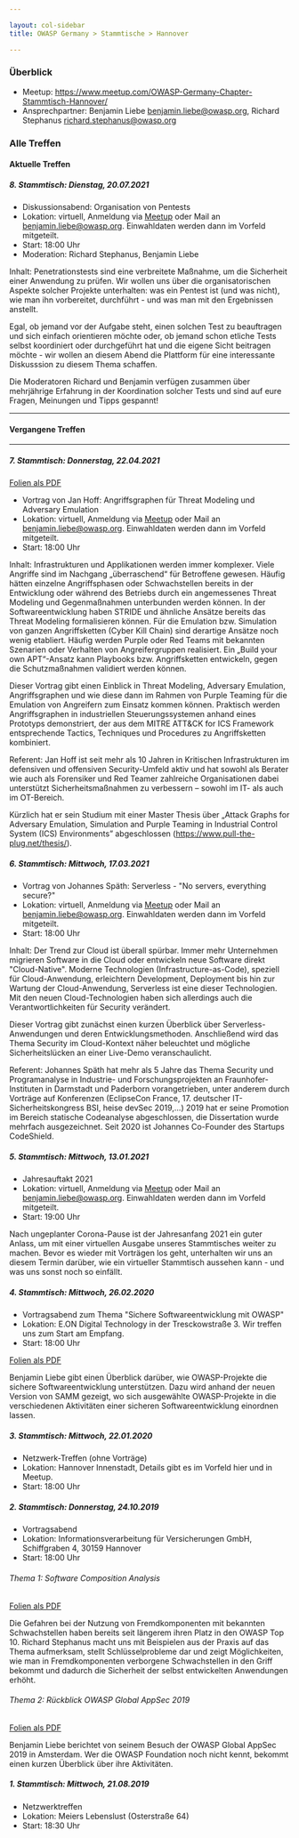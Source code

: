 ```yaml
---

layout: col-sidebar
title: OWASP Germany > Stammtische > Hannover

---
```


### Überblick

  - Meetup:
    <https://www.meetup.com/OWASP-Germany-Chapter-Stammtisch-Hannover/>
  - Ansprechpartner: Benjamin Liebe <benjamin.liebe@owasp.org>, Richard Stephanus <richard.stephanus@owasp.org>

### Alle Treffen

#### Aktuelle Treffen

##### 8\. Stammtisch: Dienstag, 20.07.2021

 - Diskussionsabend: Organisation von Pentests
 - Lokation: virtuell, Anmeldung via [Meetup](https://www.meetup.com/OWASP-Germany-Chapter-Stammtisch-Hannover/events/279085590/) oder Mail an benjamin.liebe@owasp.org. Einwahldaten werden dann im Vorfeld mitgeteilt.
 - Start: 18:00 Uhr
 - Moderation: Richard Stephanus, Benjamin Liebe

Inhalt:
Penetrationstests sind eine verbreitete Maßnahme, um die Sicherheit einer Anwendung zu prüfen. Wir wollen uns über die organisatorischen Aspekte solcher Projekte unterhalten: was ein Pentest ist (und was nicht), wie man ihn vorbereitet, durchführt - und was man mit den Ergebnissen anstellt.

Egal, ob jemand vor der Aufgabe steht, einen solchen Test zu beauftragen und sich einfach orientieren möchte oder, ob jemand schon etliche Tests selbst koordiniert oder durchgeführt hat und die eigene Sicht beitragen möchte - wir wollen an diesem Abend die Plattform für eine interessante Diskusssion zu diesem Thema schaffen.

Die Moderatoren Richard und Benjamin verfügen zusammen über mehrjährige Erfahrung in der Koordination solcher Tests und sind auf eure Fragen, Meinungen und Tipps gespannt!

-----

#### Vergangene Treffen

-----

##### 7\. Stammtisch: Donnerstag, 22.04.2021

[Folien als PDF](https://raw.githubusercontent.com/mehgrmlhmpf/MasterThesis/main/Attackgraphs_OWASP_Stammtisch_Handout_Jan_Hoff.pdf)

  - Vortrag von Jan Hoff: Angriffsgraphen für Threat Modeling und Adversary Emulation
  - Lokation: virtuell, Anmeldung via [Meetup](https://www.meetup.com/OWASP-Germany-Chapter-Stammtisch-Hannover/events/277157298/) oder Mail an benjamin.liebe@owasp.org. Einwahldaten werden dann im Vorfeld mitgeteilt.
  - Start: 18:00 Uhr

Inhalt:
Infrastrukturen und Applikationen werden immer komplexer. Viele Angriffe sind im Nachgang „überraschend“ für Betroffene gewesen. Häufig hätten einzelne Angriffsphasen oder Schwachstellen bereits in der Entwicklung oder während des Betriebs durch ein angemessenes Threat Modeling und Gegenmaßnahmen unterbunden werden können. In der Softwareentwicklung haben STRIDE und ähnliche Ansätze bereits das Threat Modeling formalisieren können. Für die Emulation bzw. Simulation von ganzen Angriffsketten (Cyber Kill Chain) sind derartige Ansätze noch wenig etabliert. Häufig werden Purple oder Red Teams mit bekannten Szenarien oder Verhalten von Angreifergruppen realisiert. Ein „Build your own APT“-Ansatz kann Playbooks bzw. Angriffsketten entwickeln, gegen die Schutzmaßnahmen validiert werden können.

Dieser Vortrag gibt einen Einblick in Threat Modeling, Adversary Emulation, Angriffsgraphen und wie diese dann im Rahmen von Purple Teaming für die Emulation von Angreifern zum Einsatz kommen können. Praktisch werden Angriffsgraphen in industriellen Steuerungssystemen anhand eines Prototyps demonstriert, der aus dem MITRE ATT&CK for ICS Framework entsprechende Tactics, Techniques und Procedures zu Angriffsketten kombiniert.

Referent:
Jan Hoff ist seit mehr als 10 Jahren in Kritischen Infrastrukturen im defensiven und offensiven Security-Umfeld aktiv und hat sowohl als Berater wie auch als Forensiker und Red Teamer zahlreiche Organisationen dabei unterstützt Sicherheitsmaßnahmen zu verbessern – sowohl im IT- als auch im OT-Bereich.

Kürzlich hat er sein Studium mit einer Master Thesis über „Attack Graphs for Adversary Emulation, Simulation and Purple Teaming in Industrial Control System (ICS) Environments” abgeschlossen (https://www.pull-the-plug.net/thesis/).

##### 6\. Stammtisch: Mittwoch, 17.03.2021

  - Vortrag von Johannes Späth: Serverless - "No servers, everything secure?"
  - Lokation: virtuell, Anmeldung via [Meetup](https://www.meetup.com/OWASP-Germany-Chapter-Stammtisch-Hannover/events/275985501/) oder Mail an benjamin.liebe@owasp.org. Einwahldaten werden dann im Vorfeld mitgeteilt.
  - Start: 18:00 Uhr

Inhalt:
Der Trend zur Cloud ist überall spürbar. Immer mehr Unternehmen migrieren Software in die Cloud oder entwickeln neue Software direkt "Cloud-Native". Moderne Technologien (Infrastructure-as-Code), speziell für Cloud-Anwendung, erleichtern Development, Deployment bis hin zur Wartung der Cloud-Anwendung, Serverless ist eine dieser Technologien. Mit den neuen Cloud-Technologien haben sich allerdings auch die Verantwortlichkeiten für Security verändert.

Dieser Vortrag gibt zunächst einen kurzen Überblick über Serverless-Anwendungen und deren Entwicklungsmethoden. Anschließend wird das Thema Security im Cloud-Kontext näher beleuchtet und mögliche Sicherheitslücken an einer Live-Demo veranschaulicht.

Referent:
Johannes Späth hat mehr als 5 Jahre das Thema Security und Programanalyse in Industrie- und Forschungsprojekten an Fraunhofer-Instituten in Darmstadt und Paderborn vorangetrieben, unter anderem durch Vorträge auf Konferenzen (EclipseCon France, 17. deutscher IT-Sicherheitskongress BSI, heise devSec 2019,...)
2019 hat er seine Promotion im Bereich statische Codeanalyse abgeschlossen, die Dissertation wurde mehrfach ausgezeichnet. Seit 2020 ist Johannes Co-Founder des Startups CodeShield.


##### 5\. Stammtisch: Mittwoch, 13.01.2021

  - Jahresauftakt 2021
  - Lokation: virtuell, Anmeldung via [Meetup](https://www.meetup.com/OWASP-Germany-Chapter-Stammtisch-Hannover/events/275591216/) oder Mail an benjamin.liebe@owasp.org. Einwahldaten werden dann im Vorfeld mitgeteilt.
  - Start: 19:00 Uhr

Nach ungeplanter Corona-Pause ist der Jahresanfang 2021 ein guter Anlass, um mit einer virtuellen Ausgabe unseres Stammtisches weiter zu machen. Bevor es wieder mit Vorträgen los geht, unterhalten wir uns an diesem Termin darüber, wie ein virtueller Stammtisch aussehen kann - und was uns sonst noch so einfällt.

##### 4\. Stammtisch: Mittwoch, 26.02.2020

  - Vortragsabend zum Thema "Sichere Softwareentwicklung mit OWASP"
  - Lokation: E.ON Digital Technology in der Tresckowstraße 3. Wir treffen uns zum Start am Empfang.
  - Start: 18:00 Uhr

[Folien als PDF](assets/20200226_Sichere_SW-Entwicklung_mit_OWASP.pdf)

Benjamin Liebe gibt einen Überblick darüber, wie OWASP-Projekte die sichere Softwareentwicklung unterstützen. Dazu wird anhand der neuen Version von SAMM gezeigt, wo sich ausgewählte OWASP-Projekte in die verschiedenen Aktivitäten einer sicheren Softwareentwicklung einordnen lassen.

##### 3\. Stammtisch: Mittwoch, 22.01.2020

  - Netzwerk-Treffen (ohne Vorträge)
  - Lokation: Hannover Innenstadt, Details gibt es im Vorfeld hier und
    in Meetup.
  - Start: 18:00 Uhr

##### 2\. Stammtisch: Donnerstag, 24.10.2019

  - Vortragsabend
  - Lokation: Informationsverarbeitung für Versicherungen GmbH,
    Schiffgraben 4, 30159 Hannover
  - Start: 18:00 Uhr

###### Thema 1: Software Composition Analysis

[Folien als PDF](assets/20191024_Software_Composition_Analysis.pdf)

Die Gefahren bei der Nutzung von Fremdkomponenten mit bekannten
Schwachstellen haben bereits seit längerem ihren Platz in den OWASP Top
10. Richard Stephanus macht uns mit Beispielen aus der Praxis auf das
Thema aufmerksam, stellt Schlüsselprobleme dar und zeigt Möglichkeiten,
wie man in Fremdkomponenten verborgene Schwachstellen in den Griff
bekommt und dadurch die Sicherheit der selbst entwickelten Anwendungen
erhöht.

###### Thema 2: Rückblick OWASP Global AppSec 2019

[Folien als PDF](https://www.owasp.org/images/e/e5/2019-10-24_Hannover_-_OWASP_Global_AppSec_2019_v2.pdf)

Benjamin Liebe berichtet von seinem Besuch der OWASP Global AppSec 2019
in Amsterdam. Wer die OWASP Foundation noch nicht kennt, bekommt einen
kurzen Überblick über ihre Aktivitäten.

##### 1\. Stammtisch: Mittwoch, 21.08.2019

  - Netzwerktreffen
  - Lokation: Meiers Lebenslust (Osterstraße 64)
  - Start: 18:30 Uhr



